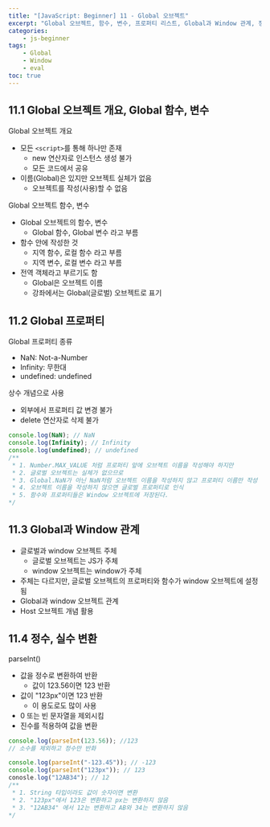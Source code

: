 ```yaml
--- 
title: "[JavaScript: Beginner] 11 - Global 오브젝트" 
excerpt: "Global 오브젝트, 함수, 변수, 프로퍼티 리스트, Global과 Window 관계, 정수, 실수 변환, NaN, 유한대 체크 함수, 인코딩, 디코딩, eval() 함수"
categories: 
    - js-beginner
tags: 
    - Global
    - Window
    - eval
toc: true
--- 
```

## 11.1 Global 오브젝트 개요, Global 함수, 변수

Global 오브젝트 개요
- 모든 `<script>`를 통해 하나만 존재
    - new 연산자로 인스턴스 생성 불가
    - 모든 코드에서 공유
- 이름(Global)은 있지만 오브젝트 실체가 없음
    - 오브젝트를 작성(사용)할 수 없음

Global 오브젝트 함수, 변수
- Global 오브젝트의 함수, 변수 
    - Global 함수, Global 변수 라고 부름
- 함수 안에 작성한 것
    - 지역 함수, 로컬 함수 라고 부름
    - 지역 변수, 로컬 변수 라고 부름
- 전역 객체라고 부르기도 함
    - Global은 오브젝트 이름
    - 강좌에서는 Global(글로벌) 오브젝트로 표기

## 11.2 Global 프로퍼티

Global 프로퍼티 종류
- NaN: Not-a-Number
- Infinity: 무한대
- undefined: undefined

상수 개념으로 사용
- 외부에서 프로퍼티 값 변경 불가
- delete 연산자로 삭제 불가

```javascript
console.log(NaN); // NaN
console.log(Infinity); // Infinity
console.log(undefined); // undefined
/**
 * 1. Number.MAX_VALUE 처럼 프로퍼티 앞에 오브젝트 이름을 작성해야 하지만
 * 2. 글로벌 오브젝트는 실체가 없으므로
 * 3. Global.NaN가 아닌 NaN처럼 오브젝트 이름을 작성하지 않고 프로퍼티 이름만 작성
 * 4. 오브젝트 이름을 작성하지 않으면 글로벌 프로퍼티로 인식
 * 5. 함수와 프로퍼티들은 Window 오브젝트에 저장된다.
*/
```

## 11.3 Global과 Window 관계

- 글로벌과 window 오브젝트 주체
    - 글로벌 오브젝트는 JS가 주체
    - window 오브젝트는 window가 주체
- 주체는 다르지만, 글로벌 오브젝트의 프로퍼티와 함수가 window 오브젝트에 설정됨
- Global과 window 오브젝트 관계
- Host 오브젝트 개념 활용

## 11.4 정수, 실수 변환

parseInt()
- 값을 정수로 변환하여 반환
    - 값이 123.56이면 123 반환
- 값이 "123px"이면 123 반환
    - 이 용도로도 많이 사용
- 0 또는 빈 문자열을 제외시킴
- 진수를 적용하여 값을 변환

```javascript
console.log(parseInt(123.56)); //123
// 소수를 제외하고 정수만 반화

console.log(parseInt("-123.45")); // -123
console.log(parseInt("123px")); // 123
conosle.log("12AB34"); // 12
/**
 * 1. String 타입이라도 값이 숫자이면 변환
 * 2. "123px"에서 123은 변환하고 px는 변환하지 않음
 * 3. "12AB34" 에서 12는 변환하고 AB와 34는 변환하지 않음
*/
```